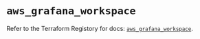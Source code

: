 # `aws_grafana_workspace`

Refer to the Terraform Registory for docs: [`aws_grafana_workspace`](https://registry.terraform.io/providers/hashicorp/aws/5.10.0/docs/resources/grafana_workspace).
